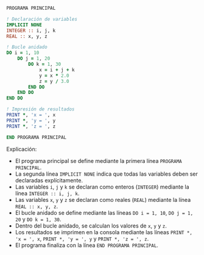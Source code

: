 ```fortran
PROGRAMA PRINCIPAL

! Declaración de variables
IMPLICIT NONE
INTEGER :: i, j, k
REAL :: x, y, z

! Bucle anidado
DO i = 1, 10
    DO j = 1, 20
        DO k = 1, 30
            x = i + j + k
            y = x * 2.0
            z = y / 3.0
        END DO
    END DO
END DO

! Impresión de resultados
PRINT *, 'x = ', x
PRINT *, 'y = ', y
PRINT *, 'z = ', z

END PROGRAMA PRINCIPAL
```

Explicación:

* El programa principal se define mediante la primera línea `PROGRAMA PRINCIPAL`.
* La segunda línea `IMPLICIT NONE` indica que todas las variables deben ser declaradas explícitamente.
* Las variables `i`, `j` y `k` se declaran como enteros (`INTEGER`) mediante la línea `INTEGER :: i, j, k`.
* Las variables `x`, `y` y `z` se declaran como reales (`REAL`) mediante la línea `REAL :: x, y, z`.
* El bucle anidado se define mediante las líneas `DO i = 1, 10`, `DO j = 1, 20` y `DO k = 1, 30`.
* Dentro del bucle anidado, se calculan los valores de `x`, `y` y `z`.
* Los resultados se imprimen en la consola mediante las líneas `PRINT *, 'x = ', x`, `PRINT *, 'y = ', y` y `PRINT *, 'z = ', z`.
* El programa finaliza con la línea `END PROGRAMA PRINCIPAL`.